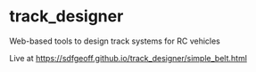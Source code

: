 # track_designer
Web-based tools to design track systems for RC vehicles

Live at https://sdfgeoff.github.io/track_designer/simple_belt.html
